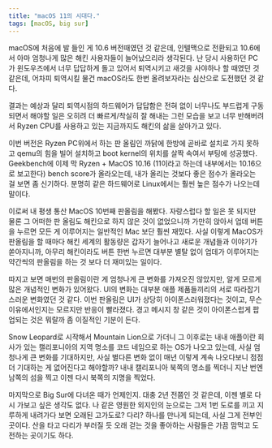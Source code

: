 ```yaml
---
title: "macOS 11의 시대다."
tags: [macOS, big sur]
---
```


macOS에 처음에 발 들인 게 10.6 버전때였던 것 같은데, 인텔맥으로 전환되고 10.6에서 아마 엄청나게 많은 해킨 사용자들이 늘어났으리라 생각된다. 난 당시 사용하던 PC가 윈도우즈에서 너무 답답하게 돌고 있어서 퇴역시키고 새것을 사야하나 할 때였던 것 같은데, 어차피 퇴역시킬 물건 macOS라도 한번 올려보자라는 심산으로 도전했던 것 같다.

결과는 예상과 달리 퇴역시점의 하드웨어가 답답함은 전혀 없이 너무나도 부드럽게 구동되면서 해야할 일은 오히려 더 빠르게/착실히 잘 해내는 그런 모습을 보고 너무 반해버려서 Ryzen CPU를 사용하고 있는 지금까지도 해킨의 삶을 살아가고 있다. 

이번 버전은 Ryzen PC위에서 하는 판 올림인 까닭에 한방에 곧바로 설치로 가지 못하고 qemu의 힘을 빌어 설치하고 boot kernel의 위치를 살짝 속여서 부팅에 성공했다. Geekbench에 이제 막 Ryzen + MacOS 10.16 (11이라고 하는데 내부에서는 10.16으로 보고한다) bench score가 올라오는데, 내가 올리는 것보다 좋은 점수가 올라오는 걸 보면 좀 신기하다. 분명히 같은 하드웨어로 Linux에서는 훨씬 높은 점수가 나오는데 말이다. 

이로써 내 평생 통산 MacOS 10번째 판올림을 해봤다. 자랑스럽다 할 일은 못 되지만 물론 그 어떠한 판 올림도 해킨으로 하지 않은 것이 없었으니까 가만히 앉아서 업데 버튼을 누르면 모든 게 이루어지는 일반적인 Mac 보단 훨씬 재밌다. 사실 이렇게 MacOS가 판올림을 할 때마다 해킨 세계의 활동량은 갑자기 늘어나고 새로운 개념들과 이야기가 쏟아지니까, 아무리 해킨이라도 버튼 한번 누르면 대부분 별탈 없이 업데가 이루어지는 약간씩의 판올림을 하는 것 보다 더 재미있는 일이다.

따지고 보면 매번의 판올림이란 게 엄청나게 큰 변화를 가져오진 않았지만, 알게 모르게 많은 개념적인 변화가 있어왔다. UI의 변화는 대부분 애플 제품들끼리의 서로 따라잡기스러운 변화였던 것 같다. 이번 판올림은 UI가 상당히 아이폰스러워졌다는 것이고, 무슨 이유에서인지는 모르지만 반응이 빨라졌다. 경고 메시지 창 같은 것이 아이폰스럽게 팝업되는 것은 뭐랄까 좀 이질적인 기분이 든다. 

Snow Leopard로 시작해서 Mountain Lion으로 가더니 그 이후로는 내내 애플이란 회사가 있는 캘리포니아의 지역 명소를 코드 네임으로 하는 OS가 나오고 있는데, 사실 엄청나게 큰 변화를 기대하지만, 사실 별다른 변화 없이 매년 이렇게 계속 나오다보니 점점 더 기대하는 게 없어진다고 해야할까? 내내 캘리포니아 북쪽의 명소를 찍더니 지난 번엔 남쪽의 섬을 찍고 이젠 다시 북쪽의 지명을 찍었다. 

마지막으로 Big Sur에 다녀온 때가 언제인지. 대충 2년 전쯤인 것 같은데, 이젠 별로 다시 가보고 싶은 생각도 없다. 나 같은 영원한 외지인의 눈으로는 그저 1번 도로를 끼고 지루하게 내려가다 보면 오래된 고가도로? 다리? 하나를 만나게 되는데, 사실 그게 전부인 곳이다. 산을 타고 다리가 부러질 듯 오래 걷는 것을 좋아하는 사람들은 가끔 맘먹고 도전하는 곳이기도 하다. 